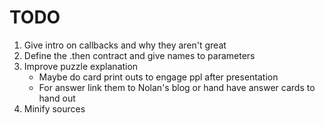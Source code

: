 # TODO

1. Give intro on callbacks and why they aren't great
2. Define the .then contract and give names to parameters
3. Improve puzzle explanation
    * Maybe do card print outs to engage ppl after presentation
    * For answer link them to Nolan's blog or hand have answer cards to hand out
5. Minify sources
